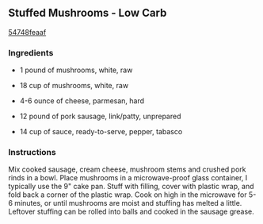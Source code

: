## Stuffed Mushrooms - Low Carb

[54748feaaf](http://www.food.com/recipe/stuffed-mushrooms-low-carb-108433)

### Ingredients

 - 1 pound of mushrooms, white, raw

 - 18 cup of mushrooms, white, raw

 - 4-6 ounce of cheese, parmesan, hard

 - 12 pound of pork sausage, link/patty, unprepared

 - 14 cup of sauce, ready-to-serve, pepper, tabasco

### Instructions

Mix cooked sausage, cream cheese, mushroom stems and crushed pork rinds in a bowl. Place mushrooms in a microwave-proof glass container, I typically use the 9" cake pan. Stuff with filling, cover with plastic wrap, and fold back a corner of the plastic wrap. Cook on high in the microwave for 5-6 minutes, or until mushrooms are moist and stuffing has melted a little. Leftover stuffing can be rolled into balls and cooked in the sausage grease.